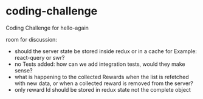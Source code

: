 # coding-challenge
Coding Challenge for hello-again

room for discussion:
* should the server state be stored inside redux or in a cache for Example: react-query or swr?
* no Tests added: how can we add integration tests, would they make sense?
* what is happening to the collected Rewards when the list is refetched with new data, or when a collected reward is removed from the server?
* only reward Id should be stored in redux state not the complete object
